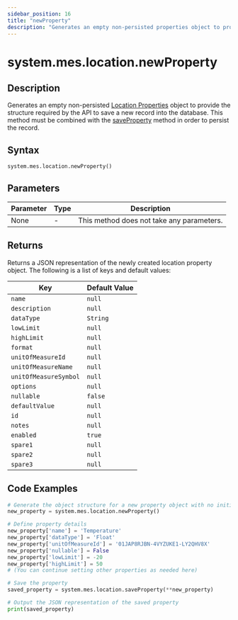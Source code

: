 ```yaml
---
sidebar_position: 16
title: "newProperty"
description: "Generates an empty non-persisted properties object to provide the structure to save a new record into the database."
---
```


# system.mes.location.newProperty

## Description

Generates an empty non-persisted [Location Properties](../../data-model/location-model/location-property) object to provide the structure required by the API
to save a new record into the database. This method must be combined with the [saveProperty](./save-property) method in order to persist the record.

## Syntax

```python
system.mes.location.newProperty()
```

## Parameters

| Parameter | Type | Description                               |
| --------- | ---- | ----------------------------------------- |
| None      | -    | This method does not take any parameters. |

## Returns

Returns a JSON representation of the newly created location property object. The following is a list of keys and default values:

| Key                   | Default Value |
| --------------------- | ------------- |
| `name`                | `null`        |
| `description`         | `null`        |
| `dataType`            | `String`      |
| `lowLimit`            | `null`        |
| `highLimit`           | `null`        |
| `format`              | `null`        |
| `unitOfMeasureId`     | `null`        |
| `unitOfMeasureName`   | `null`        |
| `unitOfMeasureSymbol` | `null`        |
| `options`             | `null`        |
| `nullable`            | `false`       |
| `defaultValue`        | `null`        |
| `id`                  | `null`        |
| `notes`               | `null`        |
| `enabled`             | `true`        |
| `spare1`              | `null`        |
| `spare2`              | `null`        |
| `spare3`              | `null`        |

## Code Examples

```python
# Generate the object structure for a new property object with no initial arguments
new_property = system.mes.location.newProperty()

# Define property details
new_property['name'] = 'Temperature'
new_property['dataType'] = 'Float'
new_property['unitOfMeasureId'] = '01JAP8RJBN-4VYZUKE1-LY2QHV8X'
new_property['nullable'] = False
new_property['lowLimit'] = -20
new_property['highLimit'] = 50
# (You can continue setting other properties as needed here)

# Save the property
saved_property = system.mes.location.saveProperty(**new_property)

# Output the JSON representation of the saved property
print(saved_property)
```
